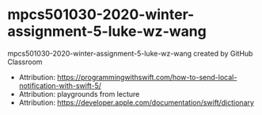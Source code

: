 # mpcs501030-2020-winter-assignment-5-luke-wz-wang
mpcs501030-2020-winter-assignment-5-luke-wz-wang created by GitHub Classroom

 - Attribution: https://programmingwithswift.com/how-to-send-local-notification-with-swift-5/
 - Attribution: playgrounds from lecture
 - Attribution: https://developer.apple.com/documentation/swift/dictionary
